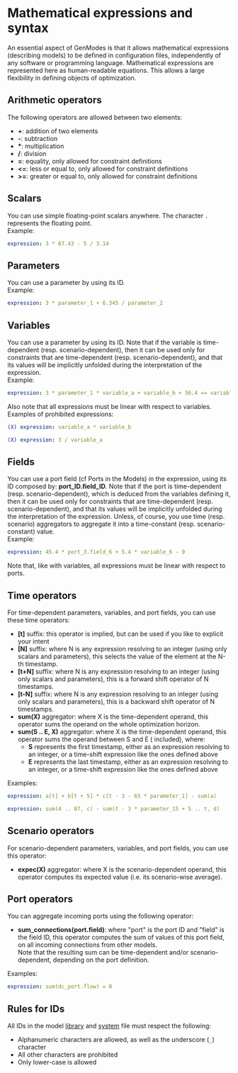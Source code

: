 # Mathematical expressions and syntax


An essential aspect of GenModes is that it allows mathematical expressions (describing models) to be defined in configuration files, independently of any software or programming language. Mathematical expressions are represented here as human-readable equations. This allows a large flexibility in defining objects of optimization.

## Arithmetic operators

The following operators are allowed between two elements:

- **+**: addition of two elements
- **-**: subtraction
- __*__: multiplication
- **/**: division
- **=**: equality, only allowed for constraint definitions
- **<=**: less or equal to, only allowed for constraint definitions
- **>=**: greater or equal to, only allowed for constraint definitions

## Scalars

You can use simple floating-point scalars anywhere. The character `.` represents the floating point.  
Example:

~~~yaml
expression: 3 * 67.43 - 5 / 3.14
~~~

## Parameters

You can use a parameter by using its ID.   
Example:

~~~yaml
expression: 3 * parameter_1 + 6.345 / parameter_2
~~~

## Variables

You can use a parameter by using its ID. Note that if the variable is time-dependent (resp. scenario-dependent), then
it can be used only for constraints that are time-dependent (resp. scenario-dependent), and that its values
will be implicitly unfolded during the interpretation of the expression.  
Example:

~~~yaml
expression: 3 * parameter_1 * variable_a + variable_b + 56.4 <= variable_4 * 439
~~~

Also note that all expressions must be linear with respect to variables.  
Examples of prohibited expressions:

~~~yaml
(X) expression: variable_a * variable_b
~~~

~~~yaml
(X) expression: 3 / variable_a
~~~

## Fields

You can use a port field (cf Ports in the Models) in the expression, using its ID composed by: **port_ID.field_ID**. Note that if the
port is time-dependent (resp. scenario-dependent), which is deduced from the variables defining it, then
it can be used only for constraints that are time-dependent (resp. scenario-dependent), and that its values
will be implicitly unfolded during the interpretation of the expression. Unless, of course, you use time (resp.
scenario)
aggregators to aggregate it into a time-constant (resp. scenario-constant) value.  
Example:

~~~yaml
expression: 45.4 * port_3.field_6 + 5.4 * variable_6 - 9
~~~

Note that, like with variables, all expressions must be linear with respect to ports.

## Time operators

For time-dependent parameters, variables, and port fields, you can use these time operators:

- **[t]** suffix: this operator is implied, but can be used if you like to explicit your intent
- **[N]** suffix: where N is any expression resolving to an integer (using only scalars and parameters), this selects
  the value of the element at the N-th timestamp.
- **[t+N]** suffix: where N is any expression resolving to an integer (using only scalars and parameters), this is a
  forward shift operator of N timestamps.
- **[t-N]** suffix: where N is any expression resolving to an integer (using only scalars and parameters), this is a
  backward shift operator of N timestamps.
- **sum(X)** aggregator: where X is the time-dependent operand, this operator sums the operand on the whole optimization
  horizon.
- **sum(S .. E, X)** aggregator: where X is the time-dependent operand, this operator sums the operand between S and E (
  included), where:
    - **S** represents the first timestamp, either as an expression resolving to an integer, or a time-shift expression
      like the ones defined above
    - **E** represents the last timestamp, either as an expression resolving to an integer, or a time-shift expression
      like the ones defined above

Examples:

~~~yaml
expression: a[t] + b[t + 5] * c[t - 3 - 65 * parameter_1] - sum(a)
~~~

~~~yaml
expression: sum(4 .. 87, c) - sum(t - 3 * parameter_15 + 5 .. t, d)
~~~

## Scenario operators

For scenario-dependent parameters, variables, and port fields, you can use this operator:

- **expec(X)** aggregator: where X is the scenario-dependent operand, this operator computes its expected value (i.e.
  its scenario-wise average).

## Port operators

You can aggregate incoming ports using the following operator:

- **sum_connections(port.field)**: where "port" is the port ID and "field" is the field ID, this operator computes the
  sum of values of this port field, on all incoming connections from other models.  
  Note that the resulting sum can be time-dependent and/or scenario-dependent, depending on the port definition.

Examples:

~~~yaml
expression: sum(dc_port.flow) = 0
~~~

## Rules for IDs

All IDs in the model [library](libraries.md) and [system](systems.md) file must respect the following:

- Alphanumeric characters are allowed, as well as the underscore (`_`) character
- All other characters are prohibited
- Only lower-case is allowed